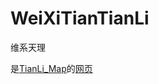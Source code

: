 # WeiXiTianTianLi
维系天理

是[TianLi_Map](https://github.com/weixitainli/TianLi_Map)的[网页](https://weixitainli.github.io/WeiXiTianTianLi)
